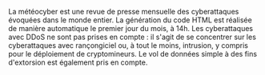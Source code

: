 
La météocyber est une revue de presse mensuelle des cyberattaques évoquées dans le monde entier. La génération du code HTML est réalisée de manière automatique le premier jour du mois, à 14h. Les cyberattaques avec DDoS ne sont pas prises en compte : il s'agit de se concentrer sur les cyberattaques avec rançongiciel ou, à tout le moins, intrusion, y compris pour le déploiement de cryptomineurs. Le vol de données simple à des fins d'extorsion est également pris en compte.

